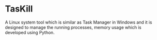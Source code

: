 # TasKill
A Linux system tool which is similar as Task Manager in Windows and it is designed to manage the running processes, memory usage which is developed using Python.
